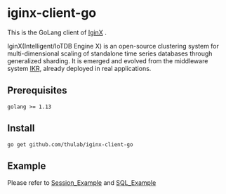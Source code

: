 # iginx-client-go

This is the GoLang client of [IginX](https://github.com/thulab/IginX) .

IginX(Intelligent/IoTDB Engine X) is an open-source clustering system for multi-dimensional scaling of standalone time series databases through generalized sharding. It is emerged and evolved from the middleware system [IKR](https://github.com/thulab/iotdb-kairosdb), already deployed in real applications.



## Prerequisites

```
golang >= 1.13
```



## Install

```
go get github.com/thulab/iginx-client-go
```



## Example

Please refer to [Session_Example](https://github.com/thulab/iginx-client-go/blob/main/example/example.go) and [SQL_Example](https://github.com/thulab/iginx-client-go/blob/main/example_sql/example_sql.go)